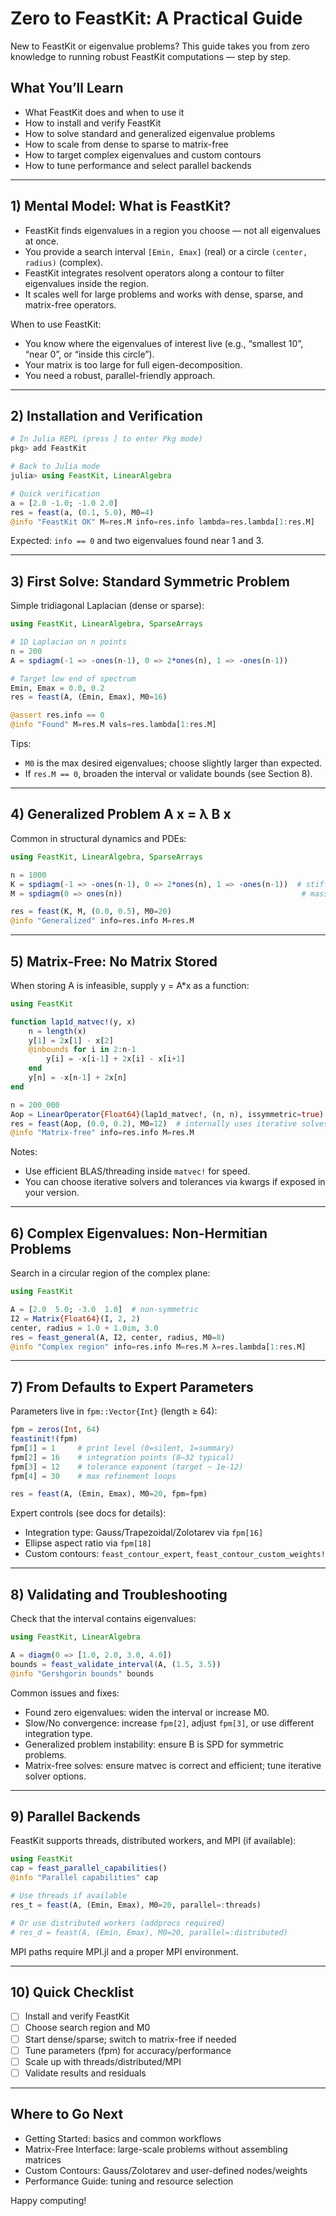 # Zero to FeastKit: A Practical Guide

New to FeastKit or eigenvalue problems? This guide takes you from zero knowledge to running robust FeastKit computations — step by step.

## What You’ll Learn

- What FeastKit does and when to use it
- How to install and verify FeastKit
- How to solve standard and generalized eigenvalue problems
- How to scale from dense to sparse to matrix-free
- How to target complex eigenvalues and custom contours
- How to tune performance and select parallel backends

---

## 1) Mental Model: What is FeastKit?

- FeastKit finds eigenvalues in a region you choose — not all eigenvalues at once.
- You provide a search interval `[Emin, Emax]` (real) or a circle `(center, radius)` (complex).
- FeastKit integrates resolvent operators along a contour to filter eigenvalues inside the region.
- It scales well for large problems and works with dense, sparse, and matrix-free operators.

When to use FeastKit:

- You know where the eigenvalues of interest live (e.g., “smallest 10”, “near 0”, or “inside this circle”).
- Your matrix is too large for full eigen-decomposition.
- You need a robust, parallel-friendly approach.

---

## 2) Installation and Verification

```julia
# In Julia REPL (press ] to enter Pkg mode)
pkg> add FeastKit

# Back to Julia mode
julia> using FeastKit, LinearAlgebra

# Quick verification
a = [2.0 -1.0; -1.0 2.0]
res = feast(a, (0.1, 5.0), M0=4)
@info "FeastKit OK" M=res.M info=res.info lambda=res.lambda[1:res.M]
```

Expected: `info == 0` and two eigenvalues found near 1 and 3.

---

## 3) First Solve: Standard Symmetric Problem

Simple tridiagonal Laplacian (dense or sparse):

```julia
using FeastKit, LinearAlgebra, SparseArrays

# 1D Laplacian on n points
n = 200
A = spdiagm(-1 => -ones(n-1), 0 => 2*ones(n), 1 => -ones(n-1))

# Target low end of spectrum
Emin, Emax = 0.0, 0.2
res = feast(A, (Emin, Emax), M0=16)

@assert res.info == 0
@info "Found" M=res.M vals=res.lambda[1:res.M]
```

Tips:

- `M0` is the max desired eigenvalues; choose slightly larger than expected.
- If `res.M == 0`, broaden the interval or validate bounds (see Section 8).

---

## 4) Generalized Problem A x = λ B x

Common in structural dynamics and PDEs:

```julia
using FeastKit, LinearAlgebra, SparseArrays

n = 1000
K = spdiagm(-1 => -ones(n-1), 0 => 2*ones(n), 1 => -ones(n-1))  # stiffness
M = spdiagm(0 => ones(n))                                        # mass

res = feast(K, M, (0.0, 0.5), M0=20)
@info "Generalized" info=res.info M=res.M
```

---

## 5) Matrix-Free: No Matrix Stored

When storing A is infeasible, supply y = A*x as a function:

```julia
using FeastKit

function lap1d_matvec!(y, x)
    n = length(x)
    y[1] = 2x[1] - x[2]
    @inbounds for i in 2:n-1
        y[i] = -x[i-1] + 2x[i] - x[i+1]
    end
    y[n] = -x[n-1] + 2x[n]
end

n = 200_000
Aop = LinearOperator{Float64}(lap1d_matvec!, (n, n), issymmetric=true)
res = feast(Aop, (0.0, 0.2), M0=12)  # internally uses iterative solves
@info "Matrix-free" info=res.info M=res.M
```

Notes:

- Use efficient BLAS/threading inside `matvec!` for speed.
- You can choose iterative solvers and tolerances via kwargs if exposed in your version.

---

## 6) Complex Eigenvalues: Non-Hermitian Problems

Search in a circular region of the complex plane:

```julia
using FeastKit

A = [2.0  5.0; -3.0  1.0]  # non-symmetric
I2 = Matrix{Float64}(I, 2, 2)
center, radius = 1.0 + 1.0im, 3.0
res = feast_general(A, I2, center, radius, M0=8)
@info "Complex region" info=res.info M=res.M λ=res.lambda[1:res.M]
```

---

## 7) From Defaults to Expert Parameters

Parameters live in `fpm::Vector{Int}` (length ≥ 64):

```julia
fpm = zeros(Int, 64)
feastinit!(fpm)
fpm[1] = 1     # print level (0=silent, 1=summary)
fpm[2] = 16    # integration points (8–32 typical)
fpm[3] = 12    # tolerance exponent (target ~ 1e-12)
fpm[4] = 30    # max refinement loops

res = feast(A, (Emin, Emax), M0=20, fpm=fpm)
```

Expert controls (see docs for details):

- Integration type: Gauss/Trapezoidal/Zolotarev via `fpm[16]`
- Ellipse aspect ratio via `fpm[18]`
- Custom contours: `feast_contour_expert`, `feast_contour_custom_weights!`

---

## 8) Validating and Troubleshooting

Check that the interval contains eigenvalues:

```julia
using FeastKit, LinearAlgebra

A = diagm(0 => [1.0, 2.0, 3.0, 4.0])
bounds = feast_validate_interval(A, (1.5, 3.5))
@info "Gershgorin bounds" bounds
```

Common issues and fixes:

- Found zero eigenvalues: widen the interval or increase M0.
- Slow/No convergence: increase `fpm[2]`, adjust `fpm[3]`, or use different integration type.
- Generalized problem instability: ensure B is SPD for symmetric problems.
- Matrix-free solves: ensure matvec is correct and efficient; tune iterative solver options.

---

## 9) Parallel Backends

FeastKit supports threads, distributed workers, and MPI (if available):

```julia
using FeastKit
cap = feast_parallel_capabilities()
@info "Parallel capabilities" cap

# Use threads if available
res_t = feast(A, (Emin, Emax), M0=20, parallel=:threads)

# Or use distributed workers (addprocs required)
# res_d = feast(A, (Emin, Emax), M0=20, parallel=:distributed)
```

MPI paths require MPI.jl and a proper MPI environment.

---

## 10) Quick Checklist

- [ ] Install and verify FeastKit
- [ ] Choose search region and M0
- [ ] Start dense/sparse; switch to matrix-free if needed
- [ ] Tune parameters (fpm) for accuracy/performance
- [ ] Scale up with threads/distributed/MPI
- [ ] Validate results and residuals

---

## Where to Go Next

- Getting Started: basics and common workflows
- Matrix-Free Interface: large-scale problems without assembling matrices
- Custom Contours: Gauss/Zolotarev and user-defined nodes/weights
- Performance Guide: tuning and resource selection

Happy computing!
